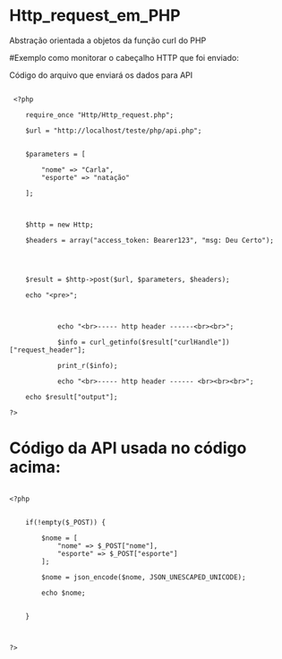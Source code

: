 # Http_request_em_PHP
 Abstração orientada a objetos da função curl do PHP
 
 
 #Exemplo como monitorar o cabeçalho HTTP que foi enviado:
 
 Código do arquivo que enviará os dados para API
 
```

 <?php

    require_once "Http/Http_request.php";
    
    $url = "http://localhost/teste/php/api.php";


    $parameters = [

        "nome" => "Carla",
        "esporte" => "natação"

    ];



    $http = new Http;

    $headers = array("access_token: Bearer123", "msg: Deu Certo");
    
    
       

    $result = $http->post($url, $parameters, $headers);

    echo "<pre>";

            

            echo "<br>----- http header ------<br><br>";

            $info = curl_getinfo($result["curlHandle"])["request_header"];

            print_r($info);

            echo "<br>----- http header ------ <br><br><br>";

    echo $result["output"];

?>

```

# Código da API usada no código acima:

```

<?php


    if(!empty($_POST)) {

        $nome = [
            "nome" => $_POST["nome"],
            "esporte" => $_POST["esporte"]
        ];

        $nome = json_encode($nome, JSON_UNESCAPED_UNICODE);

        echo $nome;   
        

    }



?>

```
